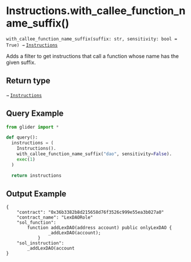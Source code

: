 # Instructions.with\_callee\_function\_name\_suffix()

`with_callee_function_name_suffix(suffix: str, sensitivity: bool = True) →` [`Instructions`](./)

Adds a filter to get instructions that call a function whose name has the given suffix.

## Return type

`→` [`Instructions`](./)

## Query Example

```python
from glider import *

def query():
  instructions = (
    Instructions().
    with_callee_function_name_suffix("dao", sensitivity=False).
    exec(1)
  )

  return instructions
```

## Output Example

```solidity
{
    "contract": "0x36b3382b8d215658d76f3526c999e55ea3b027a0"
    "contract_name": "LexDAORole"
    "sol_function":
        function addLexDAO(address account) public onlyLexDAO {
                _addLexDAO(account);
            }
    "sol_instruction": 
        _addLexDAO(account
}
```
